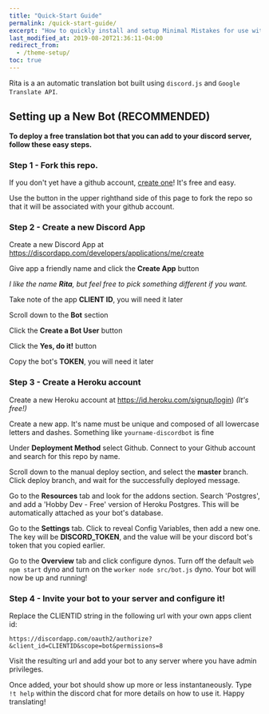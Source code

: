 ```yaml
---
title: "Quick-Start Guide"
permalink: /quick-start-guide/
excerpt: "How to quickly install and setup Minimal Mistakes for use with GitHub Pages."
last_modified_at: 2019-08-20T21:36:11-04:00
redirect_from:
  - /theme-setup/
toc: true
---
```


Rita is a an automatic translation bot built using `discord.js` and `Google Translate API`.

## Setting up a New Bot (RECOMMENDED)

**To deploy a free translation bot that you can add to your discord server, follow these easy steps.**

### Step 1 - Fork this repo.

If you don't yet have a github account, [create one](https://github.com/join)! It's free and easy.

Use the button in the upper righthand side of this page to fork the repo so that it will be associated with your github account.

### Step 2 - Create a new Discord App

Create a new Discord App at https://discordapp.com/developers/applications/me/create

Give app a friendly name and click the **Create App** button

 *I like the name **Rita**, but feel free to pick something different if you want.*
 
Take note of the app **CLIENT ID**, you will need it later

Scroll down to the **Bot** section

Click the **Create a Bot User** button

Click the **Yes, do it!** button

Copy the bot's **TOKEN**, you will need it later


### Step 3 - Create a Heroku account

Create a new Heroku account at https://id.heroku.com/signup/login) *(It's free!)*

Create a new app. It's name must be unique and composed of all lowercase letters and dashes. 
Something like `yourname-discordbot` is fine

Under **Deployment Method** select Github. Connect to your Github account and search for this repo by name.

Scroll down to the manual deploy section, and select the **master** branch. Click deploy branch, and wait for the successfully deployed message.

Go to the **Resources** tab and look for the addons section. Search 'Postgres', and add a 'Hobby Dev - Free' version of Heroku Postgres. This will be automatically attached as your bot's database.

Go to the **Settings** tab. Click to reveal Config Variables, then add a new one. The key will be **DISCORD_TOKEN**, and the value will be your discord bot's token that you copied earlier.

Go to the **Overview** tab and click configure dynos. Turn off the default `web npm start` dyno and turn on the `worker node src/bot.js` dyno. Your bot will now be up and running!

### Step 4 - Invite your bot to your server and configure it!

Replace the CLIENTID string in the following url with your own apps client id: 

```
https://discordapp.com/oauth2/authorize?&client_id=CLIENTID&scope=bot&permissions=8
```

Visit the resulting url and add your bot to any server where you have admin privileges.

Once added, your bot should show up more or less instantaneously. Type `!t help` within the discord chat for more details on how to use it. Happy translating!

